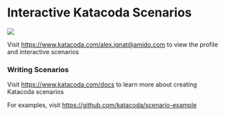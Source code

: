 # Interactive Katacoda Scenarios

[![](http://shields.katacoda.com/katacoda/alex.ignat@amido.com/count.svg)](https://www.katacoda.com/alex.ignat@amido.com "Get your profile on Katacoda.com")

Visit https://www.katacoda.com/alex.ignat@amido.com to view the profile and interactive scenarios

### Writing Scenarios
Visit https://www.katacoda.com/docs to learn more about creating Katacoda scenarios

For examples, visit https://github.com/katacoda/scenario-example

